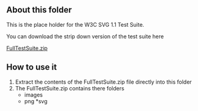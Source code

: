 ## About this folder
This is the place holder for the W3C SVG 1.1 Test Suite.

You can download the strip down version of the test suite here

[FullTestSuite.zip](FullTestSuite.zip)

## How to use it
1. Extract the contents of the FullTestSuite.zip file directly into this folder
2. The FullTestSuite.zip contains there folders
    * images
    * png
    *svg


